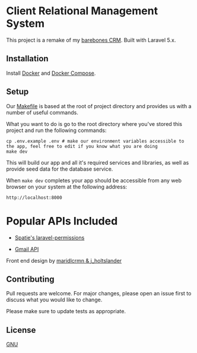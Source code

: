# Client Relational Management System

This project is a remake of my [barebones CRM](https://github.com/kkamara/crm). Built with Laravel 5.x. 

## Installation

Install [Docker](https://docs.docker.com/get-docker/) and [Docker Compose](https://docs.docker.com/compose/install/).


## Setup

Our [Makefile](https://github.com/kkamara/laravel-crm/blob/master/Makefile) is based at the root of project directory and provides us with a number of useful commands.

What you want to do is go to the root directory where you've stored this project and run the following commands:
```
cp .env.example .env # make our environment variables accessible to the app, feel free to edit if you know what you are doing
make dev
```

This will build our app and all it's required services and libraries, as well as provide seed data for the database service.

When `make dev` completes your app should be accessible from any web browser on your system at the following address:
```
http://localhost:8000
```

# Popular APIs Included
- [Spatie's laravel-permissions](https://github.com/spatie/laravel-permission)

 - [Gmail API](https://developers.google.com/gmail/api/guides/)


Front end design by [maridlcrmn & j_holtslander](https://codepen.io/j_holtslander/pen/XmpMEp)

## Contributing
Pull requests are welcome. For major changes, please open an issue first to discuss what you would like to change.

Please make sure to update tests as appropriate.

## License
[GNU](https://www.gnu.org/licenses/quick-guide-gplv3.html)
